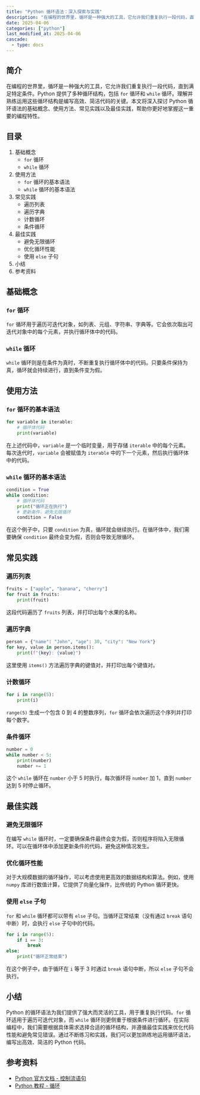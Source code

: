 ```yaml
---
title: "Python 循环语法：深入探索与实践"
description: "在编程的世界里，循环是一种强大的工具，它允许我们重复执行一段代码，直到满足特定条件。Python 提供了多种循环结构，包括 `for` 循环和 `while` 循环。理解并熟练运用这些循环结构是编写高效、简洁代码的关键。本文将深入探讨 Python 循环语法的基础概念、使用方法、常见实践以及最佳实践，帮助你更好地掌握这一重要的编程特性。"
date: 2025-04-06
categories: ["python"]
last_modified_at: 2025-04-06
cascade:
  - type: docs
---
```



## 简介
在编程的世界里，循环是一种强大的工具，它允许我们重复执行一段代码，直到满足特定条件。Python 提供了多种循环结构，包括 `for` 循环和 `while` 循环。理解并熟练运用这些循环结构是编写高效、简洁代码的关键。本文将深入探讨 Python 循环语法的基础概念、使用方法、常见实践以及最佳实践，帮助你更好地掌握这一重要的编程特性。

<!-- more -->
## 目录
1. 基础概念
    - `for` 循环
    - `while` 循环
2. 使用方法
    - `for` 循环的基本语法
    - `while` 循环的基本语法
3. 常见实践
    - 遍历列表
    - 遍历字典
    - 计数循环
    - 条件循环
4. 最佳实践
    - 避免无限循环
    - 优化循环性能
    - 使用 `else` 子句
5. 小结
6. 参考资料

## 基础概念
### `for` 循环
`for` 循环用于遍历可迭代对象，如列表、元组、字符串、字典等。它会依次取出可迭代对象中的每个元素，并执行循环体中的代码。

### `while` 循环
`while` 循环则是在条件为真时，不断重复执行循环体中的代码。只要条件保持为真，循环就会持续进行，直到条件变为假。

## 使用方法
### `for` 循环的基本语法
```python
for variable in iterable:
    # 循环体代码
    print(variable)
```
在上述代码中，`variable` 是一个临时变量，用于存储 `iterable` 中的每个元素。每次迭代时，`variable` 会被赋值为 `iterable` 中的下一个元素，然后执行循环体中的代码。

### `while` 循环的基本语法
```python
condition = True
while condition:
    # 循环体代码
    print("循环正在执行")
    # 更新条件，避免无限循环
    condition = False
```
在这个例子中，只要 `condition` 为真，循环就会继续执行。在循环体中，我们需要确保 `condition` 最终会变为假，否则会导致无限循环。

## 常见实践
### 遍历列表
```python
fruits = ["apple", "banana", "cherry"]
for fruit in fruits:
    print(fruit)
```
这段代码遍历了 `fruits` 列表，并打印出每个水果的名称。

### 遍历字典
```python
person = {"name": "John", "age": 30, "city": "New York"}
for key, value in person.items():
    print(f"{key}: {value}")
```
这里使用 `items()` 方法遍历字典的键值对，并打印出每个键值对。

### 计数循环
```python
for i in range(5):
    print(i)
```
`range(5)` 生成一个包含 0 到 4 的整数序列，`for` 循环会依次遍历这个序列并打印每个数字。

### 条件循环
```python
number = 0
while number < 5:
    print(number)
    number += 1
```
这个 `while` 循环在 `number` 小于 5 时执行，每次循环将 `number` 加 1，直到 `number` 达到 5 时停止循环。

## 最佳实践
### 避免无限循环
在编写 `while` 循环时，一定要确保条件最终会变为假，否则程序将陷入无限循环。可以在循环体中添加更新条件的代码，避免这种情况发生。

### 优化循环性能
对于大规模数据的循环操作，可以考虑使用更高效的数据结构和算法。例如，使用 `numpy` 库进行数值计算，它提供了向量化操作，比传统的 Python 循环更快。

### 使用 `else` 子句
`for` 和 `while` 循环都可以带有 `else` 子句。当循环正常结束（没有通过 `break` 语句中断）时，会执行 `else` 子句中的代码。
```python
for i in range(5):
    if i == 3:
        break
else:
    print("循环正常结束")
```
在这个例子中，由于循环在 `i` 等于 3 时通过 `break` 语句中断，所以 `else` 子句不会执行。

## 小结
Python 的循环语法为我们提供了强大而灵活的工具，用于重复执行代码。`for` 循环适用于遍历可迭代对象，而 `while` 循环则更侧重于根据条件进行循环。在实际编程中，我们需要根据具体需求选择合适的循环结构，并遵循最佳实践来优化代码性能和避免常见错误。通过不断练习和实践，我们可以更加熟练地运用循环语法，编写出高效、简洁的 Python 代码。

## 参考资料
- [Python 官方文档 - 控制流语句](https://docs.python.org/3/reference/compound_stmts.html#for)
- [Python 教程 - 循环](https://www.runoob.com/python3/python3-loop.html)